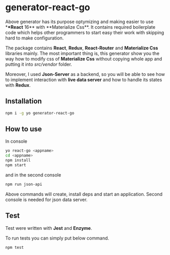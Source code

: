 # generator-react-go

Above generator has its purpose optymizing and making easier to use \***\*React** 16** with **Materialize Css\*\*. It contains required boilerplate code which helps other programmers to start easy their work with skipping hard to make configuration.

The package contains **React**, **Redux**, **React-Router** and **Materialize Css** libraries mainly. The most important thing is, this generator show you the way how to modify css of **Materialize Css** without copying whole app and putting it into _src/vendor_ folder.

Moreover, I used **Json-Server** as a backend, so you will be able to see how to implement interaction with **live data server** and how to handle its states with **Redux**.

## Installation

```sh
npm i -g yo generator-react-go
```

## How to use

In console

```sh
yo react-go <appname>
cd <appname>
npm install
npm start
```

and in the second console

```sh
npm run json-api
```

Above commands will create, install deps and start an application. Second console is needed for json data server.

## Test

Test were written with **Jest** and **Enzyme**.

To run tests you can simply put below command.

```sh
npm test
```
